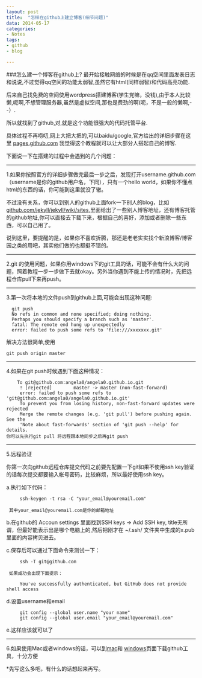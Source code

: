 ```yaml
---
layout: post
title:  "怎样在github上建立博客(细节问题)"
data: 2014-05-17 
categories:
- Notes
tags:
- github
- blog

---
```


###怎么建一个博客在github上?
最开始接触网络的时候是在qq空间里面发表日志和说说,不过觉得qq空间的功能太弱智,虽然它有html(同样弱智)和代码高亮功能.

后来自己找免费的空间使用wordpress搭建博客(学生党嘛，没钱),由于本人比较懒,呃啊,不想管理服务器,虽然是虚拟空间,那也是费劲的啊(呃，不是一般的懒啊,--）.

所以就找到了github,对,就是这个功能很强大的代码托管平台.

具体过程不再唠叨,网上大把大把的,可以baidu/google,官方给出的详细步骤在这里 [pages.github.com](http://pages.github.com)
我觉得这个教程就可以让大部分人搭起自己的博客.

下面说一下在搭建的过程中会遇到的几个问题：

---
1.如果你按照官方的详细步骤做完最后一步之后，发现打开username.github.com（username是你的github用户名，下同），只有一个hello world，如果你不懂点html的东西的话，你可能到这里就没了辙。

不过没有关系，你可以到别人的github上面fork一下别人的blog，比如[github.com/jekyll/jekyll/wiki/sites](https://github.com/jekyll/jekyll/wiki/sites),里面给出了一些别人博客地址，还有博客托管的github地址,你可以直接去下载下来，根据自己的喜好，添加或者删除一些东西，可以自己用了。

说到这里，要提醒的是，如果你不喜欢折腾，那还是老老实实找个新浪博客/博客园之类的用吧，其实他们做的也都挺不错的。
  
------
2.git 的使用问题，如果你用windows下的git工具的话，可能不会有什么大的问题，照着教程一步一步做下去就okay。另外当你遇到不能上传的情况时，先把远程仓库pull下来再push。

------
3.第一次将本地的文件push到github上面,可能会出现这种问题:

      git push
      No refs in common and none specified; doing nothing.
	  Perhaps you should specify a branch such as 'master'.
	  fatal: The remote end hung up unexpectedly
	  error: failed to push some refs to 'file:///xxxxxxx.git'
	
解决方法很简单,使用

	git push origin master
	
------
4.如果在git push时候遇到下面这种情况：

		To git@github.com:angela0/angela0.github.io.git
		 ! [rejected]        master -> master (non-fast-forward)
		 error: failed to push some refs to 'git@github.com:angela0/angela0.github.io.git'
		 To prevent you from losing history, non-fast-forward updates were rejected
		 Merge the remote changes (e.g. 'git pull') before pushing again.  See the
		 'Note about fast-forwards' section of 'git push --help' for details.
	你可以先执行git pull 将远程跟本地同步之后再git push

----	
5.远程验证
  
  你第一次向github远程仓库提交代码之前要先配置一下git如果不使用ssh key验证的话每次提交都要输入帐号密码，比较麻烦，所以最好使用ssh key。
  
  a.执行如下代码：
        
         ssh-keygen -t rsa -C "your_email@youremail.com"
        
     其中your_email@youremail.com是你的邮箱地址
  
  b.在github的 Accoun settings 里面找到SSH keys -> Add SSH key, title无所谓，但最好能表示出是哪个电脑上的,然后把刚才在 ~/.ssh/ 文件夹中生成的x.pub里面的内容拷贝进去。
  
  c.保存后可以通过下面命令来测试一下：
  
         ssh -T git@github.com
     
     如果成功会出现下面提示：
       
         You've successfully authenticated, but GitHub does not provide shell access
         
  d.设置username和email
  
         git config --global user.name "your name"
         git config --global user.email "your_email@youremail.com"
         
  e.这样应该就可以了

------
6.如果使用Mac或者windows的话，可以到[mac](http://mac.github.com)和
  [windows](http://windows.github.com)页面下载github工具，十分方便

*先写这么多吧，有什么的话想起来再写。
